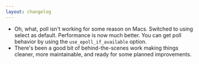 ```yaml
---
layout: changelog
---
```


- Oh, what, poll isn't working for some reason on Macs. Switched to using select as default. Performance is now much better. You can get poll behavior by using the `use_epoll_if_available` option.
- There's been a good bit of behind-the-scenes work making things cleaner, more maintainable, and ready for some planned improvements.
